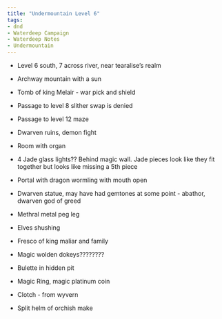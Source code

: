 ```yaml
---
title: "Undermountain Level 6"
tags: 
- dnd
- Waterdeep Campaign
- Waterdeep Notes
- Undermountain
---
```


- Level 6 south, 7 across river, near tearalise’s realm

- Archway mountain with a sun

- Tomb of king Melair - war pick and shield

- Passage to level 8 slither swap is denied

- Passage to level 12 maze

- Dwarven ruins, demon fight

- Room with organ

- 4 Jade glass lights?? Behind magic wall. Jade pieces look like they fit together but looks like missing a 5th piece

- Portal with dragon wormling with mouth open

- Dwarven statue, may have had gemtones at some point - abathor, dwarven god of greed

- Methral metal peg leg

- Elves shushing 

- Fresco of king maliar and family

- Magic wolden dokeys????????

- Bulette in hidden pit

- Magic Ring, magic platinum coin

- Clotch - from wyvern
- Split helm of orchish make
